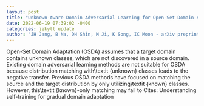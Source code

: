 ```yaml
--- 
layout: post 
title: "Unknown-Aware Domain Adversarial Learning for Open-Set Domain Adaptation" 
date: 2022-06-19 07:39:02 -0400 
categories: jekyll update 
author: "JH Jang, B Na, DH Shin, M Ji, K Song, IC Moon - arXiv preprint arXiv:2206.07551, 2022" 
--- 
```

Open-Set Domain Adaptation (OSDA) assumes that a target domain contains unknown classes, which are not discovered in a source domain. Existing domain adversarial learning methods are not suitable for OSDA because distribution matching with\textit {unknown} classes leads to the negative transfer. Previous OSDA methods have focused on matching the source and the target distribution by only utilizing\textit {known} classes. However, this\textit {known}-only matching may fail to Cites: Understanding self-training for gradual domain adaptation